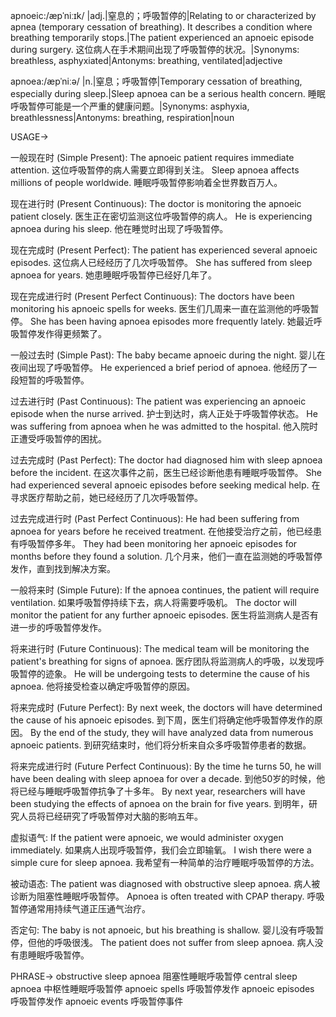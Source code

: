 apnoeic:/æpˈniːɪk/ |adj.|窒息的；呼吸暂停的|Relating to or characterized by apnea (temporary cessation of breathing).  It describes a condition where breathing temporarily stops.|The patient experienced an apnoeic episode during surgery.  这位病人在手术期间出现了呼吸暂停的状况。|Synonyms: breathless, asphyxiated|Antonyms: breathing, ventilated|adjective

apnoea:/æpˈniːə/ |n.|窒息；呼吸暂停|Temporary cessation of breathing, especially during sleep.|Sleep apnoea can be a serious health concern. 睡眠呼吸暂停可能是一个严重的健康问题。|Synonyms: asphyxia, breathlessness|Antonyms: breathing, respiration|noun


USAGE->

一般现在时 (Simple Present):
The apnoeic patient requires immediate attention. 这位呼吸暂停的病人需要立即得到关注。
Sleep apnoea affects millions of people worldwide. 睡眠呼吸暂停影响着全世界数百万人。

现在进行时 (Present Continuous):
The doctor is monitoring the apnoeic patient closely. 医生正在密切监测这位呼吸暂停的病人。
He is experiencing apnoea during his sleep. 他在睡觉时出现了呼吸暂停。


现在完成时 (Present Perfect):
The patient has experienced several apnoeic episodes. 这位病人已经经历了几次呼吸暂停。
She has suffered from sleep apnoea for years. 她患睡眠呼吸暂停已经好几年了。


现在完成进行时 (Present Perfect Continuous):
The doctors have been monitoring his apnoeic spells for weeks.  医生们几周来一直在监测他的呼吸暂停。
She has been having apnoea episodes more frequently lately. 她最近呼吸暂停发作得更频繁了。


一般过去时 (Simple Past):
The baby became apnoeic during the night. 婴儿在夜间出现了呼吸暂停。
He experienced a brief period of apnoea. 他经历了一段短暂的呼吸暂停。


过去进行时 (Past Continuous):
The patient was experiencing an apnoeic episode when the nurse arrived.  护士到达时，病人正处于呼吸暂停状态。
He was suffering from apnoea when he was admitted to the hospital. 他入院时正遭受呼吸暂停的困扰。


过去完成时 (Past Perfect):
The doctor had diagnosed him with sleep apnoea before the incident. 在这次事件之前，医生已经诊断他患有睡眠呼吸暂停。
She had experienced several apnoeic episodes before seeking medical help.  在寻求医疗帮助之前，她已经经历了几次呼吸暂停。


过去完成进行时 (Past Perfect Continuous):
He had been suffering from apnoea for years before he received treatment.  在他接受治疗之前，他已经患有呼吸暂停多年。
They had been monitoring her apnoeic episodes for months before they found a solution. 几个月来，他们一直在监测她的呼吸暂停发作，直到找到解决方案。

一般将来时 (Simple Future):
If the apnoea continues, the patient will require ventilation. 如果呼吸暂停持续下去，病人将需要呼吸机。
The doctor will monitor the patient for any further apnoeic episodes. 医生将监测病人是否有进一步的呼吸暂停发作。


将来进行时 (Future Continuous):
The medical team will be monitoring the patient's breathing for signs of apnoea. 医疗团队将监测病人的呼吸，以发现呼吸暂停的迹象。
He will be undergoing tests to determine the cause of his apnoea. 他将接受检查以确定呼吸暂停的原因。


将来完成时 (Future Perfect):
By next week, the doctors will have determined the cause of his apnoeic episodes. 到下周，医生们将确定他呼吸暂停发作的原因。
By the end of the study, they will have analyzed data from numerous apnoeic patients. 到研究结束时，他们将分析来自众多呼吸暂停患者的数据。


将来完成进行时 (Future Perfect Continuous):
By the time he turns 50, he will have been dealing with sleep apnoea for over a decade. 到他50岁的时候，他将已经与睡眠呼吸暂停抗争了十多年。
By next year, researchers will have been studying the effects of apnoea on the brain for five years. 到明年，研究人员将已经研究了呼吸暂停对大脑的影响五年。

虚拟语气:
If the patient were apnoeic, we would administer oxygen immediately. 如果病人出现呼吸暂停，我们会立即输氧。
I wish there were a simple cure for sleep apnoea. 我希望有一种简单的治疗睡眠呼吸暂停的方法。


被动语态:
The patient was diagnosed with obstructive sleep apnoea. 病人被诊断为阻塞性睡眠呼吸暂停。
Apnoea is often treated with CPAP therapy. 呼吸暂停通常用持续气道正压通气治疗。

否定句:
The baby is not apnoeic, but his breathing is shallow. 婴儿没有呼吸暂停，但他的呼吸很浅。
The patient does not suffer from sleep apnoea. 病人没有患睡眠呼吸暂停。


PHRASE->
obstructive sleep apnoea 阻塞性睡眠呼吸暂停
central sleep apnoea 中枢性睡眠呼吸暂停
apnoeic spells 呼吸暂停发作
apnoeic episodes 呼吸暂停发作
apnoeic events 呼吸暂停事件

